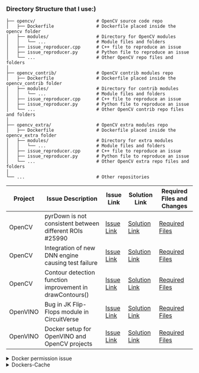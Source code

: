 ### Directory Structure that I use:)

```
├── opencv/                       # OpenCV source code repo
│   ├── Dockerfile                # Dockerfile placed inside the opencv folder
│   ├── modules/                  # Directory for OpenCV modules
│   │   └── ...                   # Module files and folders
│   ├── issue_reproducer.cpp      # C++ file to reproduce an issue
│   ├── issue_reproducer.py       # Python file to reproduce an issue
│   └── ...                       # Other OpenCV repo files and folders
│
├── opencv_contrib/               # OpenCV contrib modules repo
│   ├── Dockerfile                # Dockerfile placed inside the opencv_contrib folder
│   ├── modules/                  # Directory for contrib modules
│   │   └── ...                   # Module files and folders
│   ├── issue_reproducer.cpp      # C++ file to reproduce an issue
│   ├── issue_reproducer.py       # Python file to reproduce an issue
│   └── ...                       # Other OpenCV contrib repo files and folders
│
├── opencv_extra/                 # OpenCV extra modules repo
│   ├── Dockerfile                # Dockerfile placed inside the opencv_extra folder
│   ├── modules/                  # Directory for extra modules
│   │   └── ...                   # Module files and folders
│   ├── issue_reproducer.cpp      # C++ file to reproduce an issue
│   ├── issue_reproducer.py       # Python file to reproduce an issue
│   └── ...                       # Other OpenCV extra repo files and folders
│
└── ...                           # Other repositories

```

| **Project** | **Issue Description** | **Issue Link** | **Solution Link** | **Required Files and Changes** |
|-------------|-----------------------|----------------|-------------------|---------------------------------|
| OpenCV      | pyrDown is not consistent between different ROIs #25990 | [Issue Link](https://github.com/opencv/opencv/issues/25990) | [Solution Link](https://github.com/opencv/opencv/pull/26439) | [Required Files](https://github.com/shyama7004/OpenCV-Personal-Documentation/blob/main/Issues/5th.md) |
| OpenCV      | Integration of new DNN engine causing test failure | [Issue Link](https://github.com/opencv/opencv/issues/26299) | [Solution Link](https://github.com/opencv/opencv/pull/26300) | [Required Files](https://github.com/opencv/opencv/pull/26300/files) |
| OpenCV      | Contour detection function improvement in drawContours() | [Issue Link](https://github.com/opencv/opencv/issues/26310) | [Solution Link](https://github.com/opencv/opencv/pull/26311) | [Required Files](https://github.com/opencv/opencv/pull/26311/files) |
| OpenVINO    | Bug in JK Flip-Flops module in CircuitVerse | [Issue Link](https://github.com/openvinotoolkit/openvino/issues/1201) | [Solution Link](https://github.com/openvinotoolkit/openvino/pull/1202) | [Required Files](https://github.com/openvinotoolkit/openvino/pull/1202/files) |
| OpenVINO    | Docker setup for OpenVINO and OpenCV projects | [Issue Link](https://github.com/openvinotoolkit/openvino/issues/1210) | [Solution Link](https://github.com/openvinotoolkit/openvino/pull/1211) | [Required Files](https://github.com/openvinotoolkit/openvino/pull/1211/files) |

<details>
<summary>Docker permission issue </summary>

```bash
sudo chmod -R 755 /Users/sankarsanbisoyi/.docker
sudo chown -R $(whoami) /Users/sankarsanbisoyi/.docker
```
</details>

<details>
<summary>Dockers-Cache</summary>

  1. **Prune unused data**:
```bash
docker system prune -a --volumes
```

2. **Remove specific containers, images, networks, or volumes**:
```bash
docker rm <container_id>
docker rmi <image_id>
docker network rm <network_id>
docker volume rm <volume_name>
```

3. **Prune specific types of unused data**:
```bash
sudo docker container prune
sudo docker image prune -a
sudo docker network prune
sudo docker volume prune
sudo docker builder prune
```
</details>

<!--
<details>
  <summary>Normal testing</summary>


  
### Dockerfile:

```Dockerfile
# Use Python 3.10 as a base image
FROM python:3.10-slim

# Install dependencies to build OpenCV
RUN apt-get update && apt-get install -y \
    build-essential \
    cmake \
    git \
    python3-dev \
    libgtk-3-dev \
    pkg-config \
    libavcodec-dev \
    libavformat-dev \
    libswscale-dev \
    libtbbmalloc2 \
    libtbb-dev \
    libjpeg-dev \
    libpng-dev \
    libtiff-dev \
    libv4l-dev \
    libxvidcore-dev \
    libx264-dev \
    libatlas-base-dev \
    gfortran \
    libgl1-mesa-glx \
    libglib2.0-0 \
    && apt-get clean

# Set the working directory in the container
WORKDIR /app

# Copy your OpenCV repo into the Docker container
COPY ./ /app/opencv

# Install NumPy (required by OpenCV and your script)
RUN pip install numpy

# Build OpenCV from your modified source, ensuring Python bindings are built
WORKDIR /app/opencv
RUN mkdir build && cd build \
    && cmake -D CMAKE_BUILD_TYPE=Release \
             -D CMAKE_INSTALL_PREFIX=/usr/local \
             -D BUILD_opencv_python3=ON \
             -D BUILD_opencv_gapi=OFF \
             -D PYTHON_EXECUTABLE=$(which python3) \
    .. \
    && make -j$(nproc) \
    && make install

# Set the working directory to where the Python script is
WORKDIR /app

COPY ./index.py /app/index.py
COPY ./32.png /app/32.png

# Run the Python script
CMD ["python3", "/app/index.py"]

```
</details>

<details>
<summary>Dockerfile with google test</summary>

```bash
# Base image
FROM ubuntu:22.04

# Set non-interactive mode for apt-get
ENV DEBIAN_FRONTEND=noninteractive

# Update package lists and install required packages
RUN apt-get update && apt-get install -y \
    build-essential \
    cmake \
    git \
    python3 \
    python3-pip \
    libgtk-3-dev \
    pkg-config \
    libavcodec-dev \
    libavformat-dev \
    libswscale-dev \
    libtbbmalloc2 \
    libtbb-dev \
    libjpeg-dev \
    libpng-dev \
    libtiff-dev \
    libv4l-dev \
    libxvidcore-dev \
    libx264-dev \
    libatlas-base-dev \
    gfortran \
    libgtest-dev \
    libopencv-dev \
    && apt-get clean

# Confirm Python version
RUN python3 --version

# Manually build GoogleTest with shared libraries
RUN if [ ! -d "/usr/src/googletest" ]; then \
        mkdir -p /usr/src/googletest; \
    fi && \
    cd /usr/src/googletest && \
    rm -rf * && \
    git clone https://github.com/google/googletest.git . && \
    cmake -DBUILD_SHARED_LIBS=ON . && \
    make && \
    cp lib/*.so /usr/lib && \
    cp -r googletest/include/gtest /usr/include && \
    ln -s /usr/lib/libgtest.so /usr/lib/libgtest.so.1.15.2 && \
    ln -s /usr/lib/libgtest_main.so /usr/lib/libgtest_main.so.1.15.2

# Set the working directory to /app/opencv
WORKDIR /app/opencv

# Copy the local OpenCV repository into the Docker container
COPY . /app/opencv/

# Clean any previous builds and create a new build directory
RUN rm -rf build && mkdir build && cd build \
    && cmake -D CMAKE_BUILD_TYPE=Release \
             -D CMAKE_INSTALL_PREFIX=/usr/local \
             -D BUILD_opencv_python3=ON \
             -D BUILD_opencv_gapi=OFF \
             -D BUILD_opencv_java=OFF \
             -D BUILD_opencv_objc=OFF \
             -D PYTHON_EXECUTABLE=$(which python3) \
             -D BUILD_TESTS=ON \
             -D CMAKE_VERBOSE_MAKEFILE=ON .. \
    && make -j$(nproc) \
    && make install

# Copy the test file and the image for the test
COPY test_orb.cpp /app/opencv/
COPY images/tsukuba.png /app/opencv/images/

# Compile the test executable with OpenCV and GoogleTest, explicitly linking the necessary libraries
RUN cd /app/opencv/build && \
    g++ -o runTests /app/opencv/test_orb.cpp -lgtest -lgtest_main -lpthread -L/usr/lib -I/usr/include/gtest `pkg-config --cflags --libs opencv4`

# Set LD_LIBRARY_PATH to include the path for GoogleTest shared libraries
ENV LD_LIBRARY_PATH=/usr/lib:/usr/local/lib:$LD_LIBRARY_PATH

# Entry point to run the tests
CMD ["sh", "-c", "cd /app/opencv/build && ./runTests"]


```

- Click here : [Link](https://www.gnu.org/software/bash/manual/html_node/Bash-Conditional-Expressions.html) : )

<details>
  <summary>`libgtest.so` problem</summary>

#### 1. Verify if libgtest.so exists in the container

First, check if libgtest.so was successfully built and copied to the correct directory:

```bash
docker run -it --rm opencv-test bash
```

#### Once inside the container, run:

```bash
ls /usr/lib | grep gtest
```

This should show libgtest.so and other related files. If libgtest.so is not there, then the GoogleTest build step may have failed.

#### 2. While still inside the container, navigate to your build directory and try running the test executable:

```bash
cd /app/opencv/build
```
#### 3. Create the symbolic link inside the container

Once you're inside the container's bash shell, use ln with elevated privileges to create the symbolic link:

```bash
ln -s /usr/lib/libgtest.so /usr/lib/libgtest.so.1.15.2
```
#### 4. Verify the link

After creating the symlink, confirm that it exists and points to the correct file:

```bash
ls -l /usr/lib | grep gtest
```

#### You should see an output like:

```javascript
libgtest.so.1.15.2 -> /usr/lib/libgtest.so
```

#### Run this

```bash
./runTests
```

  </details>

---

</details>

<details>
  <summary>Linux x64 Debug</summary>

  ```
# Use Python 3.10 as a base image for Linux x64 Debug
FROM python:3.10-slim

# Install dependencies to build OpenCV
RUN apt-get update && apt-get install -y \
    build-essential \
    cmake \
    git \
    python3-dev \
    libgtk-3-dev \
    pkg-config \
    libavcodec-dev \
    libavformat-dev \
    libswscale-dev \
    libtbbmalloc2 \
    libtbb-dev \
    libjpeg-dev \
    libpng-dev \
    libtiff-dev \
    libv4l-dev \
    libxvidcore-dev \
    libx264-dev \
    libatlas-base-dev \
    gfortran \
    libgl1-mesa-glx \
    libglib2.0-0 \
    && apt-get clean

WORKDIR /app

# Copy your OpenCV repo into the Docker container
COPY ./ /app/opencv

# Install NumPy and pytest (required by OpenCV and for testing)
RUN pip install numpy pytest

# Build OpenCV in Debug mode
WORKDIR /app/opencv
RUN mkdir build && cd build \
    && cmake -D CMAKE_BUILD_TYPE=Debug \
             -D CMAKE_INSTALL_PREFIX=/usr/local \
             -D BUILD_opencv_python3=ON \
             -D BUILD_opencv_gapi=OFF \
             -D PYTHON_EXECUTABLE=$(which python3) \
    .. \
    && make -j$(nproc) \
    && make install

# Set the working directory to where the Python script is
WORKDIR /app

COPY ./index.py /app/index.py
COPY ./32.png /app/32.png

# Copy regression test script (ensure this file exists in your local OpenCV directory)
COPY ./test_draw_contours.py /app/test_draw_contours.py

# Run the regression tests using pytest
CMD ["pytest", "/app/test_draw_contours.py"]

  
  ```
  
</details>
<details>
<summary>Ubuntu testing(Basic)</summary>
  
```
# Use Ubuntu 22.04 base image
FROM ubuntu:22.04

# Install dependencies for OpenCV
RUN apt-get update && apt-get install -y \
    build-essential \
    cmake \
    git \
    python3 \
    python3-pip \
    libgtk-3-dev \
    pkg-config \
    libavcodec-dev \
    libavformat-dev \
    libswscale-dev \
    libtbbmalloc2 \
    libtbb-dev \
    libjpeg-dev \
    libpng-dev \
    libtiff-dev \
    libv4l-dev \
    libxvidcore-dev \
    libx264-dev \
    libatlas-base-dev \
    gfortran \
    && apt-get clean

# Set working directory
WORKDIR /app

# Copy OpenCV repo
COPY ./ /app/opencv

# Install NumPy
RUN pip install numpy

# Build OpenCV
WORKDIR /app/opencv
RUN mkdir build && cd build \
    && cmake -D CMAKE_BUILD_TYPE=Release \
             -D CMAKE_INSTALL_PREFIX=/usr/local \
             -D WITH_OPENCL=OFF \
             -D BUILD_opencv_python3=ON \
    .. \
    && make -j4 \
    && make install

# Set working directory and run the script
WORKDIR /app
COPY ./index.py /app/index.py
CMD ["python3", "/app/index.py"]
```
</details>

<details>
  <summary>Ubuntu testing(With regression tests)</summary>

```
# Use Python 3.10 as a base image
FROM python:3.10-slim

# Install dependencies to build OpenCV and pytest
RUN apt-get update && apt-get install -y \
    build-essential \
    cmake \
    git \
    python3-dev \
    libgtk-3-dev \
    pkg-config \
    libavcodec-dev \
    libavformat-dev \
    libswscale-dev \
    libtbbmalloc2 \
    libtbb-dev \
    libjpeg-dev \
    libpng-dev \
    libtiff-dev \
    libv4l-dev \
    libxvidcore-dev \
    libx264-dev \
    libatlas-base-dev \
    gfortran \
    libgl1-mesa-glx \
    libglib2.0-0 \
    && apt-get clean

# Set the working directory in the container
WORKDIR /app

# Copy your OpenCV repo into the Docker container
COPY ./ /app/opencv

# Install NumPy and pytest (required by OpenCV and for testing)
RUN pip install numpy pytest

# Build OpenCV from your modified source, ensuring Python bindings are built
WORKDIR /app/opencv
RUN mkdir build && cd build \
    && cmake -D CMAKE_BUILD_TYPE=Release \
             -D CMAKE_INSTALL_PREFIX=/usr/local \
             -D BUILD_opencv_python3=ON \
             -D BUILD_opencv_gapi=OFF \
             -D PYTHON_EXECUTABLE=$(which python3) \
    .. \
    && make -j$(nproc) \
    && make install

# Set the working directory to where the Python script is
WORKDIR /app

COPY ./index.py /app/index.py
COPY ./32.png /app/32.png

# Copy regression test script (ensure this file exists in your local OpenCV directory)
COPY ./test_draw_contours.py /app/test_draw_contours.py

# Run the regression tests using pytest
CMD ["pytest", "/app/test_draw_contours.py"]

```

## Remember

### File Placement
- Create `test_draw_contours.py` : You can create the `test_draw_contours.py` file in your local OpenCV directory.
- This way, when you build the Docker image, it will copy the test file into the container.

### Location: The test file should be in the same directory from which you build the Docker image, or adjust the COPY command in the Dockerfile to point to the correct location.

- Running the Tests
- When you build and run the Docker container, pytest will execute the tests defined in test_draw_contours.py. Make sure your test file is correctly set up to validate the drawContours functionality.

</details>

<details>
<summary>Windows</summary>

### 1. **Create a GitHub Repository**

1. If you haven’t already, go to [GitHub](https://github.com) and create a new repository for your project:
   - Click the "New" button to create a new repository.
   - Give it a name (e.g., `opencv-test-windows`).
   - Set it to "Public" or "Private" as needed.

2. Clone the repository to your local machine:
   ```bash
   git clone https://github.com/<your-username>/opencv-test-windows.git
   ```

### 2. **Add Your Files to the Repository**

Add the necessary files for the OpenCV project:
- The Dockerfile (if using).
- Your Python scripts (`index.py`, `test_draw_contours.py`).
- Any resources like images (e.g., `32.png`).

Example of organizing the files:
```
opencv-test-windows/
├── Dockerfile
├── index.py
├── test_draw_contours.py
├── 32.png
```

Commit these files to your GitHub repository:
```bash
git add .
git commit -m "Initial commit with OpenCV test scripts"
git push origin main
```

### 3. **Set Up GitHub Actions Workflow**

1. In your repository, navigate to the **Actions** tab.
2. You’ll see a suggestion to **set up a workflow**. Click **"Set up a workflow yourself"**.
3. This will open the editor where you can add a workflow YAML file.

Here’s the YAML configuration to test on **Windows**:

```yaml
name: Test on Windows

on:
  push:
    branches:
      - main
  pull_request:
    branches:
      - main

jobs:
  windows_test:
    runs-on: windows-latest

    steps:
    - name: Checkout repository
      uses: actions/checkout@v2
      
    - name: Set up Python
      uses: actions/setup-python@v2
      with:
        python-version: '3.10'

    - name: Install dependencies
      run: |
        pip install numpy pytest

    - name: Run OpenCV Tests
      run: |
        pytest test_draw_contours.py
```

4. Save this as `.github/workflows/windows_test.yml`.

### 4. **Understanding the Workflow File**

- **Trigger Events (`on`)**: This specifies that the workflow will run when code is pushed to the `main` branch or when a pull request is made to `main`.
  
- **Job (`windows_test`)**: The job defines everything needed to set up and run your test on a **Windows environment**.
  
  - `runs-on: windows-latest`: Specifies that the workflow should run on a Windows machine.
  
  - **Checkout repository**: This uses the `actions/checkout@v2` action to check out your repository code into the runner so the tests can be run on the files.
  
  - **Set up Python**: This uses the `actions/setup-python@v2` action to set up Python 3.10 on the Windows runner.
  
  - **Install dependencies**: This installs `numpy` and `pytest`—two required dependencies for your OpenCV testing.

  - **Run OpenCV Tests**: This runs your test file `test_draw_contours.py` using `pytest`.

### 5. **Push the Workflow to GitHub**

Once you’ve created the `windows_test.yml` file and saved it under `.github/workflows/`, push it to your GitHub repository:

```bash
git add .github/workflows/windows_test.yml
git commit -m "Add GitHub Actions workflow for Windows testing"
git push origin main
```

### 6. **Run the Workflow**

After you push the workflow, go back to your repository on GitHub and navigate to the **Actions** tab:
- You should see a new workflow running under the name "Test on Windows."
- Click on the workflow to see the details and logs.

GitHub Actions will:
1. Spin up a Windows runner.
2. Set up Python 3.10.
3. Install `numpy` and `pytest`.
4. Run the test file.

You can view the live logs to see the progress.

### 7. **Check Results**

Once the workflow completes, you’ll see the status of your tests—whether they passed or failed.

- If all tests pass, you’ll see a green checkmark next to the workflow run.
- If there’s a failure, you’ll see a red cross and can click on the failed step to view logs and debug.

### 8. **Update and Rerun**

If there are any issues, you can modify the code or workflow, commit the changes, and push them to GitHub. The workflow will rerun automatically on push.

---

### Summary of Steps:
1. Create a GitHub repository and add your OpenCV-related files.
2. Add the GitHub Actions workflow YAML for Windows testing.
3. Push the workflow to the repository.
4. View the test results in the Actions tab.

  
</details>

<details>
  <summary>Explanation of Regression Funda</summary>

  
### 1. **Set Up the Dockerfile**

The Dockerfile is a script that defines the environment and steps needed to build your application. Here’s a breakdown of the significant sections relevant to running regression tests:

#### a. **Base Image and Dependencies**
```dockerfile
# Use Python 3.10 as a base image
FROM python:3.10-slim
```
- This line specifies that the base image for the Docker container should be Python 3.10 in a slim format, which is lightweight and efficient.

#### b. **Install Required Packages**
```dockerfile
RUN apt-get update && apt-get install -y \
    build-essential \
    cmake \
    git \
    python3-dev \
    libgtk-3-dev \
    pkg-config \
    libavcodec-dev \
    libavformat-dev \
    libswscale-dev \
    libtbbmalloc2 \
    libtbb-dev \
    libjpeg-dev \
    libpng-dev \
    libtiff-dev \
    libv4l-dev \
    libxvidcore-dev \
    libx264-dev \
    libatlas-base-dev \
    gfortran \
    libgl1-mesa-glx \
    libglib2.0-0 \
    && apt-get clean
```
- This section updates the package list and installs essential libraries and tools required to build OpenCV and run your tests. 

#### c. **Set Working Directory**
```dockerfile
WORKDIR /app
```
- Sets the working directory in the container to `/app`. All subsequent commands will be executed in this directory.

#### d. **Copy the OpenCV Code**
```dockerfile
COPY ./ /app/opencv
```
- This command copies the contents of your local OpenCV codebase into the Docker container.

#### e. **Install Python Packages**
```dockerfile
RUN pip install numpy pytest
```
- Installs Python packages `numpy` (needed by OpenCV) and `pytest` (used for running the regression tests).

#### f. **Build OpenCV**
```dockerfile
WORKDIR /app/opencv
RUN mkdir build && cd build \
    && cmake -D CMAKE_BUILD_TYPE=Release \
             -D CMAKE_INSTALL_PREFIX=/usr/local \
             -D BUILD_opencv_python3=ON \
             -D BUILD_opencv_gapi=OFF \
             -D PYTHON_EXECUTABLE=$(which python3) \
    .. \
    && make -j$(nproc) \
    && make install
```
- This section builds the OpenCV library from source, ensuring that Python bindings are included.

#### g. **Copy Test Script**
```dockerfile
COPY ./test_draw_contours.py /app/test_draw_contours.py
```
- Copies the regression test script `test_draw_contours.py` from your local filesystem to the Docker container.

#### h. **Run Tests Using CMD**
```dockerfile
CMD ["pytest", "/app/test_draw_contours.py"]
```
- Sets the default command to run when the container starts, which is to execute `pytest` on the test script.

### 2. **Create the Regression Test Script**

You need to create the `test_draw_contours.py` file, which contains the actual test cases to validate the functionality of the `drawContours` method:

```python
import cv2
import numpy as np

def test_draw_contours():
    # Create a blank image
    image = np.zeros((500, 500, 3), dtype=np.uint8)

    # Create a simple contour
    contour = np.array([[100, 100], [200, 100], [200, 200], [100, 200]], dtype=np.int32)
    contours = [contour]

    # Create a hierarchy (no child contours)
    hierarchy = np.array([[-1, -1, -1, -1]], dtype=np.int32)

    # Draw contours
    cv2.drawContours(image, contours, 0, (255, 0, 0), thickness=2, lineType=cv2.LINE_AA, hierarchy=hierarchy)

    # Check if the contour is drawn correctly
    assert np.any(image[150, 150] == [255, 0, 0])  # Check that a pixel in the contour is red
    assert np.all(image[50:250, 50:250] == [0, 0, 0])  # Ensure outside of the contour is black

if __name__ == "__main__":
    test_draw_contours()
```
- This script creates a blank image, defines a simple contour, and uses `cv2.drawContours` to draw it. Assertions check that the contour is drawn correctly.

### 3. **Build the Docker Image**
To create the Docker image from the Dockerfile, run:
```bash
docker build -t my_opencv_image .
```
- This command builds the image with the tag `my_opencv_image`. The `.` indicates that the Dockerfile is in the current directory.

### 4. **Run the Docker Container**
To run the regression tests, you can use:
```bash
docker run --rm my_opencv_image
```
- This command starts a new container from the `my_opencv_image`, and the tests will run automatically due to the `CMD` specified in the Dockerfile.

### 5. **Optional: Run Tests Manually**
If you want to interactively run the tests:
```bash
docker run -it --rm my_opencv_image /bin/bash
```
- Once inside the container, you can manually run:
```bash
pytest /app/test_draw_contours.py
```

### Summary of Steps
1. **Dockerfile Setup**: Create a Dockerfile to define the environment, install dependencies, copy files, and set commands.
2. **Test Script Creation**: Write a Python test script that validates the functionality of `drawContours`.
3. **Build the Docker Image**: Use `docker build` to create the image.
4. **Run the Tests**: Use `docker run` to execute the tests automatically or interactively.

This entire process ensures that your changes to the OpenCV codebase are validated by running automated tests in a consistent environment, making it easier to catch regressions or bugs early in the development process.
</details>

### Caution :

- Replace the following lines in index.py:

```python
cv2.imshow("src", src)
cv2.imshow("dst1", dst1)
cv2.imshow("dst2", dst2)
cv2.waitKey()
cv2.destroyAllWindows()
```

With:

```python
cv2.imwrite("src.png", src)
cv2.imwrite("dst1.png", dst1)
cv2.imwrite("dst2.png", dst2)
```
- This will save the images to files, and you can view them later.

### Steps to Build and Run:

1. **Build the Docker image**:
   ```bash
   docker build -t opencv-test .
   ```

2. **Run the Docker container**:
   ```bash
   docker run -v /Users/sankarsanbisoyi/Desktop/Lex/opencv:/app opencv-test

   ```
<details>
   <summary>Usefulness of Regression Testing</summary>


### What is Regression Testing?

**Regression Testing** is a type of software testing that ensures that recent changes (such as enhancements, bug fixes, or new features) haven't adversely affected the existing functionality of the software. The primary goal is to catch any unintended side effects introduced by changes, ensuring that previously working features continue to function as expected.

### Key Objectives of Regression Testing:
1. **Verify Functionality**: Ensure that previously developed and tested features still perform correctly after changes.
2. **Detect Bugs**: Identify bugs introduced inadvertently due to recent changes or new code.
3. **Increase Confidence**: Provide assurance that the new code does not disrupt the stability and reliability of the software.

### How Regression Testing is Used in Your Docker Setup

In the context of your OpenCV project, regression testing is implemented as follows:

1. **Identifying the Area of Change**:
   - In your case, you modified the `drawContours` function to improve its ability to draw child contours. This change could potentially affect how contours are rendered throughout the OpenCV library.

2. **Creating a Test Case**:
   - You wrote a regression test script (`test_draw_contours.py`) that specifically tests the functionality of the `drawContours` method. This script includes assertions to verify:
     - That a contour is drawn correctly on a blank image.
     - That the area outside the contour remains unaffected (i.e., still black).
   - Here’s a snippet of the test:
     ```python
     assert np.any(image[150, 150] == [255, 0, 0])  # Check that a pixel in the contour is red
     assert np.all(image[50:250, 50:250] == [0, 0, 0])  # Ensure outside of the contour is black
     ```

3. **Integrating Testing into the Build Process**:
   - The regression test script is included in the Docker container alongside your OpenCV code. This integration allows you to run the tests automatically as part of the build process or when the container is executed.

4. **Running Tests in a Consistent Environment**:
   - By using Docker, you ensure that the tests run in a consistent environment, eliminating issues that might arise due to differences in local setups. This consistency is critical for reliable regression testing.

5. **Continuous Validation**:
   - Whenever you rebuild the Docker image and run the container, the regression tests execute automatically. If any of the assertions in your test fail, it indicates that the recent changes to `drawContours` have introduced a bug or caused existing functionality to fail, thus requiring investigation and potential fixes.

### Benefits of Regression Testing in Your Case
- **Immediate Feedback**: You get immediate feedback on whether your changes are valid and do not break existing functionality.
- **Confidence in Code Quality**: It provides confidence in the stability of the OpenCV library after changes, making it easier to merge contributions and perform updates.
- **Easier Debugging**: If a test fails, it helps narrow down the potential area of concern to the changes you made, simplifying the debugging process.

### Summary
Regression testing is a vital practice in software development that helps maintain software quality and stability after changes. In your OpenCV project, it's implemented through a dedicated test script that verifies the correct functionality of the `drawContours` method after modifications, ensuring that new changes do not disrupt existing capabilities. This approach leads to more reliable software and a smoother development process.

</details> 
-->


